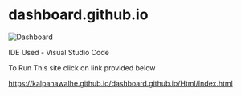 # dashboard.github.io

![Dashboard](https://user-images.githubusercontent.com/68656831/119828993-620be880-bf18-11eb-8916-ea9689adc7b9.PNG)

IDE Used - Visual Studio Code

To Run This site click on link provided below

https://kalpanawalhe.github.io/dashboard.github.io/Html/Index.html
